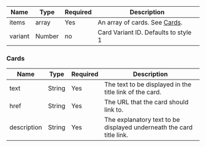 | Name    | Type   | Required | Description                             |
| ------- | ------ | -------- | --------------------------------------- |
| items   | array  | Yes      | An array of cards. See [Cards](#cards). |
| variant | Number | no       | Card Variant ID. Defaults to style 1    |

### Cards

| Name        | Type   | Required | Description                                                          |
| ----------- | ------ | -------- | -------------------------------------------------------------------- |
| text        | String | Yes      | The text to be displayed in the title link of the card.              |
| href        | String | Yes      | The URL that the card should link to.                                |
| description | String | Yes      | The explanatory text to be displayed underneath the card title link. |
